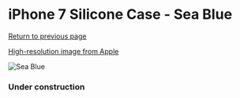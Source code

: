 # iPhone 7 Silicone Case - Sea Blue

[Return to previous page](/iphone_7)

[High-resolution image from Apple](https://store.storeimages.cdn-apple.com/8756/as-images.apple.com/is/MMX02?wid=4500&hei=4500&fmt=png)

<div style="width: 384px"><img src="/everysource/MMX02.png" alt="Sea Blue"></div>

### Under construction
